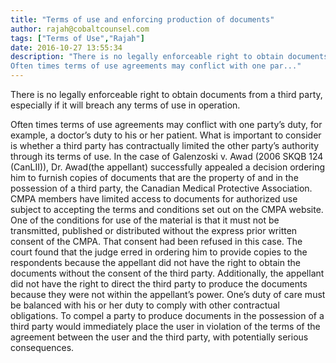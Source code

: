 ```yaml
---
title: "Terms of use and enforcing production of documents"
author: rajah@cobaltcounsel.com
tags: ["Terms of Use","Rajah"]
date: 2016-10-27 13:55:34
description: "There is no legally enforceable right to obtain documents from a third party, especially if it will breach any terms of use in operation.
Often times terms of use agreements may conflict with one par..."
---
```


 There is no legally enforceable right to obtain documents from a third party, especially if it will breach any terms of use in operation.

Often times terms of use agreements may conflict with one party’s duty, for example, a doctor’s duty to his or her patient. What is important to consider is whether a third party has contractually limited the other party’s authority through its terms of use.
 In the case of Galenzoski v. Awad (2006 SKQB 124 (CanLII)), Dr. Awad(the appellant) successfully appealed a decision ordering him to furnish copies of documents that are the property of and in the possession of a third party, the Canadian Medical Protective Association. CMPA members have limited access to documents for authorized use subject to accepting the terms and conditions set out on the CMPA website.
One of the conditions for use of the material is that it must not be transmitted, published or distributed without the express prior written consent of the CMPA. That consent had been refused in this case. The court found that the judge erred in ordering him to provide copies to the respondents because the appellant did not have the right to obtain the documents without the consent of the third party.
 Additionally, the appellant did not have the right to direct the third party to produce the documents because they were not within the appellant’s power. One’s duty of care must be balanced with his or her duty to comply with other contractual obligations.
To compel a party to produce documents in the possession of a third party would immediately place the user in violation of the terms of the agreement between the user and the third party, with potentially serious consequences.